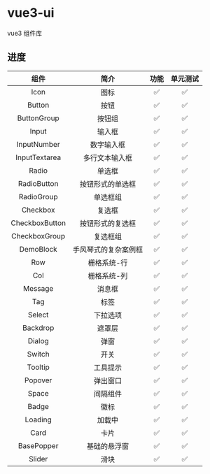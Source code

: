 # vue3-ui

vue3 组件库

## 进度

|      组件      |         简介         |        功能        |      单元测试      |
| :------------: | :------------------: | :----------------: | :----------------: |
|      Icon      |         图标         | :white_check_mark: | :white_check_mark: |
|     Button     |         按钮         | :white_check_mark: | :white_check_mark: |
|  ButtonGroup   |        按钮组        | :white_check_mark: | :white_check_mark: |
|     Input      |        输入框        | :white_check_mark: | :white_check_mark: |
|  InputNumber   |      数字输入框      | :white_check_mark: | :white_check_mark: |
| InputTextarea  |    多行文本输入框    | :white_check_mark: | :white_check_mark: |
|     Radio      |        单选框        | :white_check_mark: | :white_check_mark: |
|  RadioButton   |   按钮形式的单选框   | :white_check_mark: | :white_check_mark: |
|   RadioGroup   |       单选框组       | :white_check_mark: | :white_check_mark: |
|    Checkbox    |        复选框        | :white_check_mark: | :white_check_mark: |
| CheckboxButton |   按钮形式的复选框   | :white_check_mark: | :white_check_mark: |
| CheckboxGroup  |       复选框组       | :white_check_mark: | :white_check_mark: |
|   DemoBlock    | 手风琴式的复杂案例框 | :white_check_mark: | :white_check_mark: |
|      Row       |     栅格系统-行      | :white_check_mark: | :white_check_mark: |
|      Col       |     栅格系统-列      | :white_check_mark: | :white_check_mark: |
|    Message     |        消息框        | :white_check_mark: | :white_check_mark: |
|      Tag       |         标签         | :white_check_mark: | :white_check_mark: |
|     Select     |       下拉选项       | :white_check_mark: | :white_check_mark: |
|    Backdrop    |        遮罩层        | :white_check_mark: | :white_check_mark: |
|     Dialog     |         弹窗         | :white_check_mark: | :white_check_mark: |
|     Switch     |         开关         | :white_check_mark: | :white_check_mark: |
|    Tooltip     |       工具提示       | :white_check_mark: | :white_check_mark: |
|    Popover     |       弹出窗口       | :white_check_mark: | :white_check_mark: |
|     Space      |       间隔组件       | :white_check_mark: | :white_check_mark: |
|     Badge      |         徽标         | :white_check_mark: | :white_check_mark: |
|    Loading     |        加载中        | :white_check_mark: | :white_check_mark: |
|      Card      |         卡片         | :white_check_mark: | :white_check_mark: |
|   BasePopper   |     基础的悬浮窗     | :white_check_mark: | :white_check_mark: |
|     Slider     |         滑块         | :white_check_mark: | :white_check_mark: |